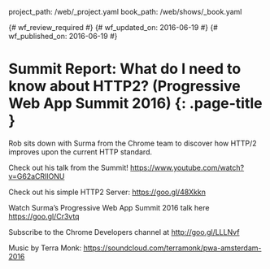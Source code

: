 project_path: /web/_project.yaml
book_path: /web/shows/_book.yaml

{# wf_review_required #}
{# wf_updated_on: 2016-06-19 #}
{# wf_published_on: 2016-06-19 #}

# Summit Report: What do I need to know about HTTP2? (Progressive Web App Summit 2016) {: .page-title }

Rob sits down with Surma from the Chrome team to discover how HTTP/2 improves upon the current HTTP standard.  

Check out his talk from the Summit! https://www.youtube.com/watch?v=G62aCRIlONU

Check out his simple HTTP2 Server: https://goo.gl/48Xkkn

Watch Surma’s Progressive Web App Summit 2016 talk here https://goo.gl/Cr3vtq

Subscribe to the Chrome Developers channel at http://goo.gl/LLLNvf

Music by Terra Monk: https://soundcloud.com/terramonk/pwa-amsterdam-2016

